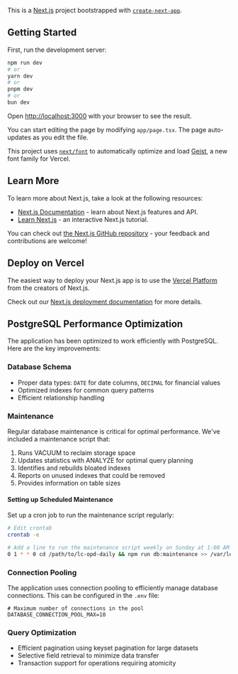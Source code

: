 This is a [Next.js](https://nextjs.org) project bootstrapped with [`create-next-app`](https://nextjs.org/docs/app/api-reference/cli/create-next-app).

## Getting Started

First, run the development server:

```bash
npm run dev
# or
yarn dev
# or
pnpm dev
# or
bun dev
```

Open [http://localhost:3000](http://localhost:3000) with your browser to see the result.

You can start editing the page by modifying `app/page.tsx`. The page auto-updates as you edit the file.

This project uses [`next/font`](https://nextjs.org/docs/app/building-your-application/optimizing/fonts) to automatically optimize and load [Geist](https://vercel.com/font), a new font family for Vercel.

## Learn More

To learn more about Next.js, take a look at the following resources:

- [Next.js Documentation](https://nextjs.org/docs) - learn about Next.js features and API.
- [Learn Next.js](https://nextjs.org/learn) - an interactive Next.js tutorial.

You can check out [the Next.js GitHub repository](https://github.com/vercel/next.js) - your feedback and contributions are welcome!

## Deploy on Vercel

The easiest way to deploy your Next.js app is to use the [Vercel Platform](https://vercel.com/new?utm_medium=default-template&filter=next.js&utm_source=create-next-app&utm_campaign=create-next-app-readme) from the creators of Next.js.

Check out our [Next.js deployment documentation](https://nextjs.org/docs/app/building-your-application/deploying) for more details.

## PostgreSQL Performance Optimization

The application has been optimized to work efficiently with PostgreSQL. Here are the key improvements:

### Database Schema

- Proper data types: `DATE` for date columns, `DECIMAL` for financial values
- Optimized indexes for common query patterns
- Efficient relationship handling

### Maintenance

Regular database maintenance is critical for optimal performance. We've included a maintenance script that:

1. Runs VACUUM to reclaim storage space
2. Updates statistics with ANALYZE for optimal query planning
3. Identifies and rebuilds bloated indexes
4. Reports on unused indexes that could be removed
5. Provides information on table sizes

#### Setting up Scheduled Maintenance

Set up a cron job to run the maintenance script regularly:

```bash
# Edit crontab
crontab -e

# Add a line to run the maintenance script weekly on Sunday at 1:00 AM
0 1 * * 0 cd /path/to/lc-opd-daily && npm run db:maintenance >> /var/log/lc-db-maintenance.log 2>&1
```

### Connection Pooling

The application uses connection pooling to efficiently manage database connections. This can be configured in the `.env` file:

```
# Maximum number of connections in the pool
DATABASE_CONNECTION_POOL_MAX=10
```

### Query Optimization

- Efficient pagination using keyset pagination for large datasets
- Selective field retrieval to minimize data transfer
- Transaction support for operations requiring atomicity
